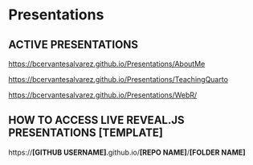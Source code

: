 # Presentations

## ACTIVE PRESENTATIONS


https://bcervantesalvarez.github.io/Presentations/AboutMe

https://bcervantesalvarez.github.io/Presentations/TeachingQuarto

https://bcervantesalvarez.github.io/Presentations/WebR/


## HOW TO ACCESS LIVE REVEAL.JS PRESENTATIONS [TEMPLATE]

https://**[GITHUB USERNAME]**.github.io/**[REPO NAME]**/**[FOLDER NAME]**


